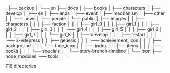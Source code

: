 .
├── backup
│         └── en
├── docs
│         ├── books
│         ├── characters
│         ├── develop
│         ├── en
│         ├── ends
│         ├── event
│         ├── mechanism
│         ├── other
│         │         └── news
│         ├── people
│         └── public
│             ├── images
│             │         ├── characters
│             │         │         ├── faction
│             │         │         ├── girl_0
│             │         │         ├── girl_1
│             │         │         ├── girl_2
│             │         │         ├── girl_3
│             │         │         ├── girl_4
│             │         │         ├── girl_5
│             │         │         ├── girl_6
│             │         │         ├── girl_7
│             │         │         └── girl_8
│             │         ├── develop
│             │         │         ├── 1-start
│             │         │         └── 2-vitepress
│             │         ├── generic
│             │         │         ├── achievement_icon
│             │         │         ├── background
│             │         │         └── face_icon
│             │         ├── index
│             │         ├── items
│             │         │         ├── books
│             │         │         └── specials
│             │         └── story-branch-timeline
│             └── json
├── node_modules
└── tools

716 directories
